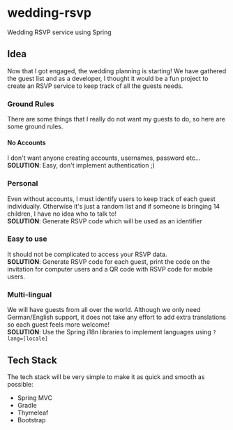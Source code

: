 # wedding-rsvp
Wedding RSVP service using Spring 

## Idea

Now that I got engaged, the wedding planning is starting!
We have gathered the guest list and as a developer, I thought it would be a fun project to create an RSVP service to keep track of all the guests needs.

### Ground Rules
There are some things that I really do not want my guests to do, so here are some ground rules.
#### No Accounts
I don't want anyone creating accounts, usernames, password etc... \
**SOLUTION**: Easy, don't implement authentication ;)

### Personal
Even without accounts, I must identify users to keep track of each guest individually. Otherwise it's just a random list and if someone is bringing 14 children, I have no idea who to talk to! \
**SOLUTION**: Generate RSVP code which will be used as an identifier

### Easy to use
It should not be complicated to access your RSVP data.\
**SOLUTION**: Generate RSVP code for each guest, print the code on the invitation for computer users and a QR code with RSVP code for mobile users.


### Multi-lingual
We will have guests from all over the world. Although we only need German/English support, it does not take any effort to add extra translations so each guest feels more welcome! \
**SOLUTION**: Use the Spring i18n libraries to implement languages using `?lang=[locale]`

## Tech Stack
The tech stack will be very simple to make it as quick and smooth as possible:
* Spring MVC
* Gradle
* Thymeleaf
* Bootstrap
